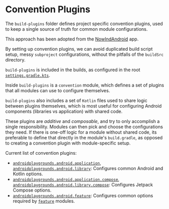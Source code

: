 # Convention Plugins
The `build-plugins` folder defines project specific convention plugins, used to keep a single 
source of truth for common module configurations.

This approach has been adopted from the 
[NowIndAndroid](https://www.github.com/android/nowinandroid/tree/main/build-logic) app.

By setting up convention plugins, we can avoid duplicated build script setup, messy `subproject` 
configurations, without the pitfalls of the `buildSrc` directory.

`build-plugins` is included in the builds, as configured in the root 
[`settings.gradle.kts`](../settings.gradle.kts).

Inside `build-plugins` is a `convention` module, which defines a set of plugins that all modules 
can use to configure themselves.

`build-plugins` also includes a set of `Kotlin` files used to share logic between plugins 
themselves, which is most useful for configuring Android components (libraries vs application) 
with shared code.

These plugins are *additive* and *composable*, and try to only accomplish a single responsibility.
Modules can then pick and choose the configurations they need.
If there is one-off logic for a module without shared code, its preferable to define that directly 
in the module's `build.gradle`, as opposed to creating a convention plugin with module-specific 
setup.

Current list of convention plugins:

- [`androidplaygrounds.android.application`](convention/src/main/kotlin/AndroidAppConventionPlugin.kt),
  [`androidplaygrounds.android.library`](convention/src/main/kotlin/AndroidLibConventionPlugin.kt):
  Configures common Android and Kotlin options.
- [`androidplaygrounds.android.application.compose`](convention/src/main/kotlin/AndroidAppComposeConventionPlugin.kt),
  [`androidplaygrounds.android.library.compose`](convention/src/main/kotlin/AndroidLibComposeConventionPlugin.kt):
  Configures Jetpack Compose options.
- [`androidplaygrounds.android.feature`](convention/src/main/kotlin/AndroidFeatureConventionPlugin.kt):
  Configures common options required by [`feature`](../feature) modules.